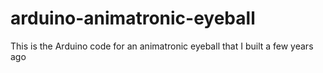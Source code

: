 # arduino-animatronic-eyeball
This is the Arduino code for an animatronic eyeball that I built a few years ago
